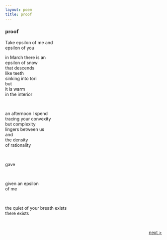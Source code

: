 ```yaml
---
layout: poem
title: proof
---
```


### proof


Take epsilon of me and  
epsilon of you  


in March there is an  
epsilon of snow  
that descends  
like teeth  
sinking into tori  
but  
it is warm  
in the interior  

&nbsp;  

an afternoon I spend  
tracing your convexity  
but complexity  
lingers between us  
and  
the density  
of rationality  

&nbsp;  

gave  

&nbsp;  

given an epsilon  
of me  

&nbsp;  

the quiet of your breath exists  
there exists  

&nbsp;  

<a href="/poems/marrow" style="float: right;">next ></a>


